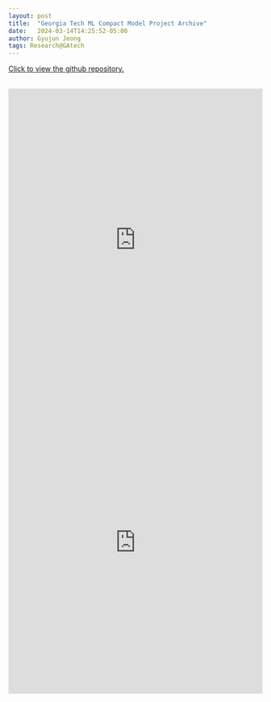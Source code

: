 ```yaml
---
layout: post
title:  "Georgia Tech ML Compact Model Project Archive"
date:   2024-03-14T14:25:52-05:00
author: Gyujun Jeong
tags: Research@GAtech
---
```


<a href="https://github.com/gyulab/GTEEGyujun-MLproject-Share" target="_blank">Click to view the github repository.</a><br><br>
<iframe src="https://drive.google.com/file/d/1qNw0iRTuGjhEMsaqmWiYf51hxGm39uc1/preview" style="width:100%; height:600px;" frameborder="0"></iframe>
<iframe src="https://drive.google.com/file/d/1VOygYw3NJOwTBc5jGutOXlII-hdOE3Ar/preview" style="width:100%; height:600px;" frameborder="0"></iframe>

